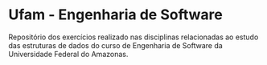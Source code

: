 # Ufam - Engenharia de Software 
Repositório dos exercícios realizado nas disciplinas relacionadas ao estudo das estruturas de dados do curso de Engenharia de Software da Universidade Federal do Amazonas.
